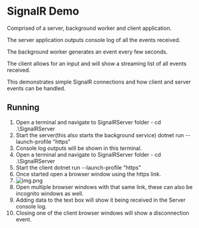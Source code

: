 ﻿# SignalR Demo

Comprised of a server, background worker and client application.

The server application outputs console log of all the events received.

The background worker generates an event every few seconds.

The client allows for an input and will show a streaming list of all events received.

This demonstrates simple SignalR connections and how client and server events can be handled.

## Running
1. Open a terminal and navigate to SignalRServer folder - cd .\SignalRServer
2. Start the server(this also starts the background service) dotnet run --launch-profile "https" 
3. Console log outputs will be shown in this terminal.
4. Open a terminal and navigate to SignalRServer folder - cd .\SignalRServer
5. Start the client dotnet run --launch-profile "https"
6. Once started open a browser window using the https link.
7. ![img.png](img.png)
8. Open multiple browser windows with that same link, these can also be incognito windows as well.
9. Adding data to the text box will show it being received in the Server console log.
10. Closing one of the client browser windows will show a disconnection event.